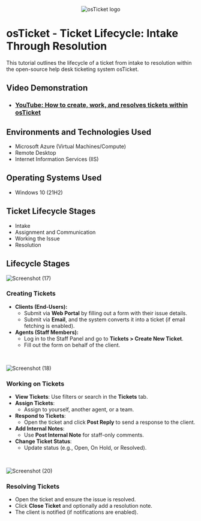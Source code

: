 <p align="center">
<img src="https://i.imgur.com/Clzj7Xs.png" alt="osTicket logo"/>
</p>

<h1>osTicket - Ticket Lifecycle: Intake Through Resolution</h1>
This tutorial outlines the lifecycle of a ticket from intake to resolution within the open-source help desk ticketing system osTicket.<br />


<h2>Video Demonstration</h2>

- ### [YouTube: How to create, work, and resolves tickets within osTicket](https://www.youtube.com/watch?v=qbxlwP0RQwY)

<h2>Environments and Technologies Used</h2>

- Microsoft Azure (Virtual Machines/Compute)
- Remote Desktop
- Internet Information Services (IIS)

<h2>Operating Systems Used </h2>

- Windows 10</b> (21H2)

<h2>Ticket Lifecycle Stages</h2>

- Intake
- Assignment and Communication
- Working the Issue
- Resolution

<h2>Lifecycle Stages</h2>

<p>
  
![Screenshot (17)](https://github.com/user-attachments/assets/e03da519-76af-45bf-83c2-aacfc48eb27a)


</p>
<p>
<h3><strong>Creating Tickets</strong></h3>
<ul><li><strong>Clients (End-Users):</strong><ul><li>Submit via <strong>Web Portal</strong> by filling out a form with their issue details.</li><li>Submit via <strong>Email</strong>, and the system converts it into a ticket (if email fetching is enabled).</li></ul></li><li><strong>Agents (Staff Members):</strong><ul><li>Log in to the Staff Panel and go to <strong>Tickets &gt; Create New Ticket</strong>.</li><li>Fill out the form on behalf of the client.</li></ul></li></ul>
</p>
<br />

<p>
  
![Screenshot (18)](https://github.com/user-attachments/assets/17b77c5a-14e7-4a17-aca1-4ff4ab20f2d5)


</p>
<p>
<h3><strong>Working on Tickets</strong></h3>
<ul><li><strong>View Tickets</strong>: Use filters or search in the <strong>Tickets</strong> tab.</li><li><strong>Assign Tickets</strong>:<ul><li>Assign to yourself, another agent, or a team.</li></ul></li><li><strong>Respond to Tickets</strong>:<ul><li>Open the ticket and click <strong>Post Reply</strong> to send a response to the client.</li></ul></li><li><strong>Add Internal Notes</strong>:<ul><li>Use <strong>Post Internal Note</strong> for staff-only comments.</li></ul></li><li><strong>Change Ticket Status</strong>:<ul><li>Update status (e.g., Open, On Hold, or Resolved).</li></ul></li></ul>
</p>
<br />

<p>
  
![Screenshot (20)](https://github.com/user-attachments/assets/bb538417-62b2-4f22-8df8-fd9b1c678205)


</p>
<p>
<h3><strong>Resolving Tickets</strong></h3>
<ul><li>Open the ticket and ensure the issue is resolved.</li><li>Click <strong>Close Ticket</strong> and optionally add a resolution note.</li><li>The client is notified (if notifications are enabled).</li></ul>
</p>
<br />
